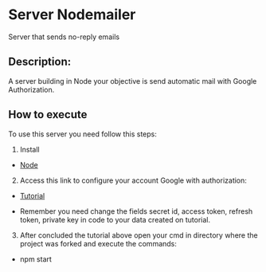 # Server Nodemailer
 Server that sends no-reply emails
 
## Description:

A server building in Node your objective is send automatic mail with Google Authorization. 

## How to execute
  To use this server you need follow this steps:
  
  1. Install 
  - [Node](https://nodejs.org/en/download/)
  
  2. Access this link to configure your account Google with authorization:
  + [Tutorial](https://medium.com/@RistaSB/use-expressjs-to-send-mails-with-gmail-oauth-2-0-and-nodemailer-d585bba71343)
  - Remember you need change the fields secret id, access token, refresh token, private key in code to your data created on tutorial.
  
  3. After concluded the tutorial above open your cmd in directory where the project was forked and execute the commands:
  + npm start 
    
  
